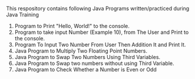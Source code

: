 This respository contains following Java Programs written/practiced during Java Training

1. Program to Print "Hello, World!" to the console.
2. Program to take input Number (Example 10), from The User and Print to the console.
3. Program To Input Two Number From User Then Addition It and Print It.
4. Java Program to Multiply Two Floating Point Numbers.
5. Java Program to Swap Two Numbers Using Third Variables.
6. Java Program to Swap two numbers without using Third Variable.
7. Java Program to Check Whether a Number is Even or Odd
